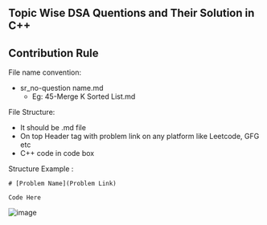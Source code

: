 ## Topic Wise DSA Quentions and Their Solution in C++

## Contribution Rule
File name convention:
  - sr_no-question name.md
    - Eg: 45-Merge K Sorted List.md

File Structure:
  - It should be .md file
  - On top Header tag with problem link on any platform like Leetcode, GFG etc
  - C++ code in code box
  
Structure Example :

```
# [Problem Name](Problem Link)

Code Here
```
![image](https://user-images.githubusercontent.com/77090657/193395417-14e3b508-019d-442e-8f0a-c6b5e0c76278.png)
